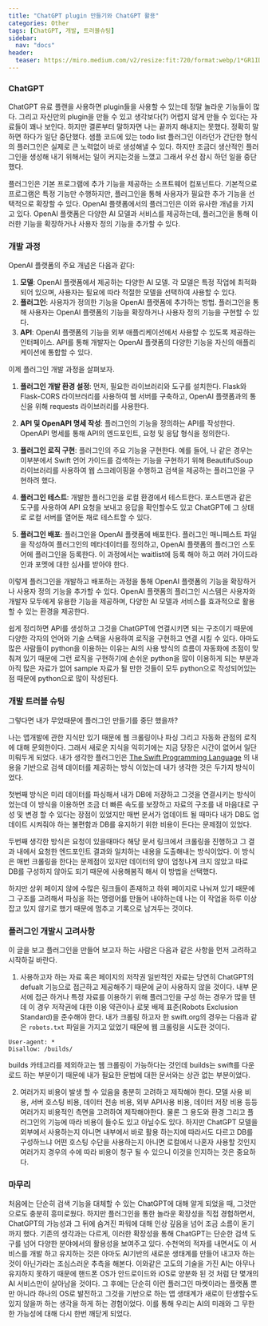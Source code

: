 ```yaml
---
title: "ChatGPT plugin 만들기와 ChatGPT 활용"
categories: Other
tags: [ChatGPT, 개발, 트러블슈팅]
sidebar: 
  nav: "docs"
header:
  teaser: https://miro.medium.com/v2/resize:fit:720/format:webp/1*GR1IDcy-bfB-L6Um8iax9g.jpeg
---
```

### ChatGPT
ChatGPT 유료 플랜을 사용하면 plugin들을 사용할 수 있는데 정말 놀라운 기능들이 많다. 그리고 자신만의 plugin을 만들 수 있고 생각보다(?) 어렵지 않게 만들 수 있다는 자료들이 꽤나 보인다. 하지만 결론부터 말하자면 나는 끝까지 해내지는 못했다. 정확히 말하면 하다가 일단 중단했다. 샘플 코드에 있는 todo list 플러그인 이라던가 간단한 형식의 플러그인은 실제로 큰 노력없이 바로 생성해낼 수 있다. 하지만 조금더 생산적인 플러그인을 생성해 내기 위해서는 일이 커지는것을 느꼈고 그래서 우선 잠시 하던 일을 중단했다.

플러그인은 기본 프로그램에 추가 기능을 제공하는 소프트웨어 컴포넌트다. 기본적으로 프로그램은 특정 기능만 수행하지만, 플러그인을 통해 사용자가 필요한 추가 기능을 선택적으로 확장할 수 있다. OpenAI 플랫폼에서의 플러그인은 이와 유사한 개념을 가지고 있다. OpenAI 플랫폼은 다양한 AI 모델과 서비스를 제공하는데, 플러그인을 통해 이러한 기능을 확장하거나 사용자 정의 기능을 추가할 수 있다.

### 개발 과정 

OpenAI 플랫폼의 주요 개념은 다음과 같다:

1. **모델**: OpenAI 플랫폼에서 제공하는 다양한 AI 모델. 각 모델은 특정 작업에 최적화되어 있으며, 사용자는 필요에 따라 적절한 모델을 선택하여 사용할 수 있다.
2. **플러그인**: 사용자가 정의한 기능을 OpenAI 플랫폼에 추가하는 방법. 플러그인을 통해 사용자는 OpenAI 플랫폼의 기능을 확장하거나 사용자 정의 기능을 구현할 수 있다.
3. **API**: OpenAI 플랫폼의 기능을 외부 애플리케이션에서 사용할 수 있도록 제공하는 인터페이스. API를 통해 개발자는 OpenAI 플랫폼의 다양한 기능을 자신의 애플리케이션에 통합할 수 있다.

이제 플러그인 개발 과정을 살펴보자.

1. **플러그인 개발 환경 설정**: 먼저, 필요한 라이브러리와 도구를 설치한다. Flask와 Flask-CORS 라이브러리를 사용하여 웹 서버를 구축하고, OpenAI 플랫폼과의 통신을 위해 requests 라이브러리를 사용한다.
    
2. **API 및 OpenAPI 명세 작성**: 플러그인의 기능을 정의하는 API를 작성한다. OpenAPI 명세를 통해 API의 엔드포인트, 요청 및 응답 형식을 정의한다.
    
3. **플러그인 로직 구현**: 플러그인의 주요 기능을 구현한다. 예를 들어, 나 같은 경우는 이부분에서 Swift 언어 가이드를 검색하는 기능을 구현하기 위해 BeautifulSoup 라이브러리를 사용하여 웹 스크레이핑을 수행하고 검색을 제공하는 플러그인을 구현하려 했다.
    
4. **플러그인 테스트**: 개발한 플러그인을 로컬 환경에서 테스트한다. 포스트맨과 같은 도구를 사용하여 API 요청을 보내고 응답을 확인할수도 있고 ChatGPT에 그 상태로 로컬 서버를 열어둔 채로 테스트할 수 있다.
    
5. **플러그인 배포**: 플러그인을 OpenAI 플랫폼에 배포한다. 플러그인 매니페스트 파일을 작성하여 플러그인의 메타데이터를 정의하고, OpenAI 플랫폼의 플러그인 스토어에 플러그인을 등록한다. 이 과정에서는 waitlist에 등록 해야 하고 여러 가이드라인과 포멧에 대한 심사를 받아야 한다.

이렇게 플러그인을 개발하고 배포하는 과정을 통해 OpenAI 플랫폼의 기능을 확장하거나 사용자 정의 기능을 추가할 수 있다. OpenAI 플랫폼의 플러그인 시스템은 사용자와 개발자 모두에게 유용한 기능을 제공하며, 다양한 AI 모델과 서비스를 효과적으로 활용할 수 있는 환경을 제공한다.

쉽게 정리하면 API를 생성하고 그것을 ChatGPT에 연결시키면 되는 구조이기 때문에 다양한 각자의 언어와 기술 스택을 사용하여 로직을 구현하고 연결 시킬 수 있다. 아마도 많은 사람들이 python을 이용하는 이유는 AI의 사용 방식의 흐름이 자동화에 초점이 맞춰져 있기 때문에 그런 로직을 구현하기에 손쉬운 python을 많이 이용하게 되는 부분과 아직 많은 자료가 없어 sample 자료가 될 만한 것들이 모두 python으로 작성되어있는 점 때문에 python으로 많이 작성된다.

### 개발 트러블 슈팅

그렇다면 내가 무었때문에 플러그인 만들기를 중단 했을까?

 나는 앱개발에 관한 지식만 있기 때문에 웹 크롤링이나 파싱 그리고 자동화 관점의 로직에 대해 문외한이다. 그래서 새로운 지식을 익히기에는 지금 당장은 시간이 없어서 일단 미뤄두게 되었다. 내가 생각한 플러그인은 [The Swift Programming Language](https://docs.swift.org/swift-book/documentation/the-swift-programming-language/) 의 내용을 기반으로 검색 데이터를 제공하는 방식 이었는데 내가 생각한 것은 두가지 방식이었다. 
 
 첫번째 방식은 미리 데이터를 파싱해서 내가 DB에 저장하고 그것을 연결시키는 방식이었는데 이 방식을 이용하면 조금 더 빠른 속도를 보장하고 자료의 구조를 내 마음대로 구성 및 변경 할 수 있다는 장점이 있었지만 매번 문서가 업데이트 될 때마다 내가 DB도 업데이트 시켜줘야 하는 불편함과 DB를 유지하기 위한 비용이 든다는 문제점이 있었다. 
 
 두번째 생각한 방식은 요청이 있을때마다 해당 문서 링크에서 크롤링을 진행하고 그 결과 내에서 요청한 엔드포인트 결과와 일치하는 내용을 도출해내는 방식이었다. 이 방식은 매번 크롤링을 한다는 문제점이 있지만 데이터의 양이 엄청나게 크지 않았고 따로 DB를 구성하지 않아도 되기 때문에 사용해봄직 해서 이 방법을 선택했다. 
 
 하지만 상위 페이지 않에 수많은 링크들이 존재하고 하위 페이지로 나눠져 있기 때문에 그 구조를 고려해서 파싱을 하는 명령어를 만들어 내야하는데 나는 이 작업을 하루 이상 잡고 있지 않기로 했기 때문에 멈추고 기록으로 남겨두는 것이다.
### 플러그인 개발시 고려사항

 이 글을 보고 플러그인을 만들어 보고자 하는 사람은 다음과 같은 사항을 먼저 고려하고 시작하길 바란다.
 
 1. 사용하고자 하는 자료 혹은 페이지의 저작권
      일반적인 자료는 당연히 ChatGPT의 defualt 기능으로 접근하고 제공해주기 때문에 굳이 사용하지 않을 것이다. 내부 문서에 접근 하거나 특정 자료를 이용하기 위해 플러그인을 구성 하는 경우가 많을 텐데 이 경우 저작권에 대한 이용 약관이나 로봇 배제 표준(Robots Exclusion Standard)을 준수해야 한다. 내가 크롤링 하고자 한 swift.org의 경우는 다음과 같은 `robots.txt` 파일을 가지고 있었기 때문에 웹 크롤링을 시도한 것이다.

```
User-agent: *
Disallow: /builds/
```
builds 카테고리를 제외하고는 웹 크롤링이 가능하다는 것인데 builds는 swift를 다운로드 하는 부분이기 때문에 내가 필요한 문법에 대한 문서와는 상관 없는 부분이었다.

2. 여러가지 비용이 발생 할 수 있음을 충분히 고려하고 제작해야 한다.
      모델 사용 비용, 서버 호스팅 비용, 데이터 전송 비용, 외부 API사용 비용, 데이터 저장 비용 등등 여러가지 비용적인 측면을 고려하여 제작해야한다. 물론 그 용도와 환경 그리고 플러그인의 기능에 따라 비용이 들수도 있고 아닐수도 있다. 하지만 ChatGPT 모델을 외부에서 사용하는지 아니면 내부에서 바로 활용 하는지에 따라서도 다르고 DB를 구성하느냐 어떤 호스팅 수단을 사용하는지 아니면 로컬에서 나혼자 사용할 것인지 여러가지 경우의 수에 따라 비용이 청구 될 수 있으니 이것을 인지하는 것은 중요하다.

### 마무리

 처음에는 단순히 검색 기능을 대체할 수 있는 ChatGPT에 대해 알게 되었을 때, 그것만으로도 충분히 흥미로웠다. 하지만 플러그인을 통한 놀라운 확장성을 직접 경험하면서, ChatGPT의 가능성과 그 뒤에 숨겨진 파워에 대해 인상 깊음을 넘어 조금 소름이 돋기까지 했다. 기존의 생각과는 다르게, 이러한 확장성을 통해 ChatGPT는 단순한 검색 도구를 넘어 다양한 분야에서의 활용성을 보여주고 있다. 수천억의 적자를 내면서도 이 서비스를 개발 하고 유지하는 것은 아마도 AI기반의 새로운 생태계를 만들어 내고자 하는 것이 아닌가라는 조심스러운 추측을 해본다. 이와같은 고도의 기술을 가진 AI는 아무나 유지하지 못하기 때문에 핸드폰 OS가 안드로이드와 iOS로 양분화 된 것 처럼 단 몇개의 AI 서비스만이 살아남을 것이다. 그 후에는 단순히 이런 플러그인 마켓이라는 플랫폼 뿐만 아니라 하나의 OS로 발전하고 그것을 기반으로 하는 앱 생태계가 새로이 탄생할수도 있지 않을까 하는 생각을 하게 하는 경험이었다. 이를 통해 우리는 AI의 미래와 그 무한한 가능성에 대해 다시 한번 깨닫게 되었다.

